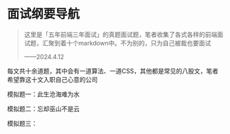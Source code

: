 # 面试纲要导航



> 这里是「五年前端三年面试」的真题面试题，笔者收集了各式各样的前端面试题，汇聚到着十个markdown中。不为别的，只为自己被裁也要面试
>
> ——2024.4.12

每文共十余道题，其中会有一道算法、一道CSS，其他都是常见的八股文，笔者希望靠这十文入职自己心意的公司

模拟题一：此生沧海难为水

模拟题二：忘却巫山不是云

模拟题三：
